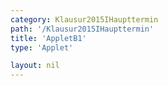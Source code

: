 ```yaml
---
category: Klausur2015IHaupttermin
path: '/Klausur2015IHaupttermin'
title: 'AppletB1'
type: 'Applet'

layout: nil
---
```

<link type="text/css" href="https://cdnjs.cloudflare.com/ajax/libs/jsxgraph/0.99.6/jsxgraph.css"><link rel="stylesheet" type="text/css" href="//cdnjs.cloudflare.com/ajax/libs/jsxgraph/0.99.7/jsxgraph.css" />
<div id="ebb50575-a38b-4b07-8dfd-4c0af6eb85a8" class="jxgbox" style="width:500px; height:500px">
<script type="text/javascript">
    (function() {
	var board = JXG.JSXGraph.initBoard('ebb50575-a38b-4b07-8dfd-4c0af6eb85a8', {
                boundingbox: [-15, 15, 15, -15],
                axis: true
                
            });

var f = x=> JXG.Math.pow(0.75,(x+2))-3;
var fp = board.create('functiongraph', [f], {strokeColor: 'blue', strokeWidth:3});
board.create('text', [1,7,'f1(x)']);

var g = x=> -2*JXG.Math.pow(0.75,x+4)+7;
var gp =board.create('functiongraph', [g], {strokeColor: 'red', strokeWidth:3});
board.create('text', [5,-1,'f2(x)']);

var A = board.create('glider', [-5,-3,fp], {color:'orange'});
var C = board.create('point', [function(){return A.X()},function(){return -2*JXG.Math.pow(0.75,A.X()+4)+7}], {name:'C'});
var B = board.create('point', [function(){return A.X()+3}, function(){return A.Y()+2}])
var D = board.create('point', [function(){return A.X()-3}, function(){return A.Y()+2}])

var AB = board.create('line', [A,B], {straightFirst:false, straightLast:false});
var AD = board.create('line', [A,D], {straightFirst:false, straightLast:false});
var CD = board.create('line', [C,D], {straightFirst:false, straightLast:false});
var CB = board.create('line', [C,B], {straightFirst:false, straightLast:false});
var poly= board.create('polygon', [A,B,C,D]);

board.create('text', [3,8,function(){return 'FE(A.X) = '+Math.round((-6.375*JXG.Math.pow(0.75,A.X()+2)+30)*100)/100+'FE'}], {fixed:true,fontsize: 18})

board.create('text', [-3,-7, function(){return 'A('+Math.round(100*A.X())/100+'/'+Math.round(100*A.Y())/100+')'}], {fontsize: 18});

board.create('text', [0,10,'M I 2015 HT B 1'], {fontsize: 18});

})()
  </script>
  </div>
